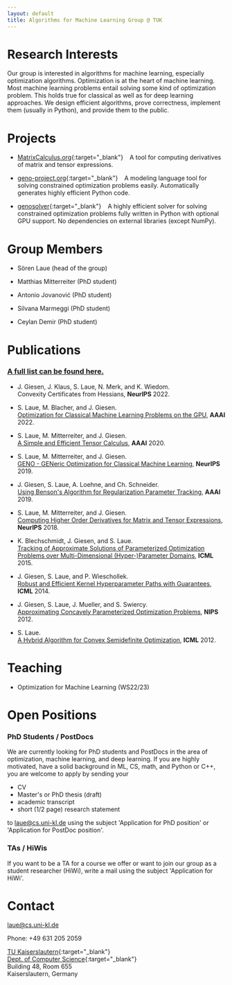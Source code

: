 ```yaml
---
layout: default
title: Algorithms for Machine Learning Group @ TUK
---
```


  

# Research Interests

Our group is interested in algorithms for machine learning, especially optimization algorithms. Optimization is at the heart of machine learning. Most machine learning problems entail solving some kind of optimization problem. This holds true for classical as well as for deep learning approaches. We design efficient algorithms, prove correctness, implement them (usually in Python), and provide them to the public.

# Projects

* [MatrixCalculus.org](https://www.MatrixCalculus.org){:target="_blank"} &ensp; A tool for computing derivatives of matrix and tensor expressions.

* [geno-project.org](https://www.geno-project.org){:target="_blank"} &ensp; A modeling language tool for solving constrained optimization problems easily. Automatically generates highly efficient Python code.

* [genosolver](https://www.github.com/slaue/genosolver){:target="_blank"} &ensp; A highly efficient solver for solving constrained optimization problems fully written in Python with optional GPU support. No dependencies on external libraries (except NumPy).

# Group Members

* Sören Laue (head of the group)

* Matthias Mitterreiter (PhD student)

* Antonio Jovanović (PhD student)

* Silvana Marmeggi (PhD student)

* Ceylan Demir (PhD student)

# Publications
### [A full list can be found here.](./publications.html)

* J. Giesen, J. Klaus, S. Laue, N. Merk, and K. Wiedom.  
Convexity Certificates from Hessians, **NeurIPS** 2022.  

* S. Laue, M. Blacher, and J. Giesen.  
[Optimization for Classical Machine Learning Problems on the GPU](https://arxiv.org/abs/2203.16340), **AAAI** 2022.  

* S. Laue, M. Mitterreiter, and J. Giesen.  
[A Simple and Efficient Tensor Calculus](https://ojs.aaai.org/index.php/AAAI/article/view/5881/5737), **AAAI** 2020.  

* S. Laue, M. Mitterreiter, and J. Giesen.  
[GENO - GENeric Optimization for Classical Machine Learning](https://proceedings.neurips.cc/paper/2019/hash/84438b7aae55a0638073ef798e50b4ef-Abstract.html), **NeurIPS** 2019.  

* J. Giesen, S. Laue, A. Loehne, and Ch. Schneider.  
[Using Benson's Algorithm for Regularization Parameter Tracking](https://ojs.aaai.org//index.php/AAAI/article/view/4253), **AAAI** 2019.  

* S. Laue, M. Mitterreiter, and J. Giesen.  
[Computing Higher Order Derivatives for Matrix and Tensor Expressions](https://proceedings.neurips.cc/paper/2018/hash/0a1bf96b7165e962e90cb14648c9462d-Abstract.html), **NeurIPS** 2018.  

* K. Blechschmidt, J. Giesen, and S. Laue.  
[Tracking of Approximate Solutions of Parameterized Optimization Problems over Multi-Dimensional (Hyper-)Parameter Domains](http://proceedings.mlr.press/v37/blechschmidt15.html), **ICML** 2015.  

* J. Giesen, S. Laue, and P. Wieschollek.  
[Robust and Efficient Kernel Hyperparameter Paths with Guarantees](http://proceedings.mlr.press/v32/giesen14.html), **ICML** 2014.  

* J. Giesen, S. Laue, J. Mueller, and S. Swiercy.  
[Approximating Concavely Parameterized Optimization Problems](https://proceedings.neurips.cc/paper/2012/hash/bdb106a0560c4e46ccc488ef010af787-Abstract.html), **NIPS** 2012.  

* S. Laue.  
[A Hybrid Algorithm for Convex Semidefinite Optimization](https://arxiv.org/abs/1206.4608), **ICML** 2012.  

# Teaching

* Optimization for Machine Learning (WS22/23)

# Open Positions
### PhD Students / PostDocs

We are currently looking for PhD students and PostDocs in the area of optimization, machine learning, and deep learning. If you are highly motivated, have a solid background in ML, CS, math, and Python or C++, you are welcome to apply by sending your  
* CV
* Master's or PhD thesis (draft)
* academic transcript
* short (1/2 page) research statement

to [laue@cs.uni-kl.de](mailto:laue@cs.uni-kl.de) using the subject 'Application for PhD position' or 'Application for PostDoc position'.

### TAs / HiWis

If you want to be a TA for a course we offer or want to join our group as a student researcher (HiWi), write a mail using the subject 'Application for HiWi'.

# Contact

[laue@cs.uni-kl.de](mailto:laue@cs.uni-kl.de)

Phone: +49 631 205 2059

[TU Kaiserslautern](https://www.uni-kl.de/en){:target="_blank"}  
[Dept. of Computer Science](https://www.informatik.uni-kl.de/en){:target="_blank"}  
Building 48, Room 655  
Kaiserslautern, Germany

